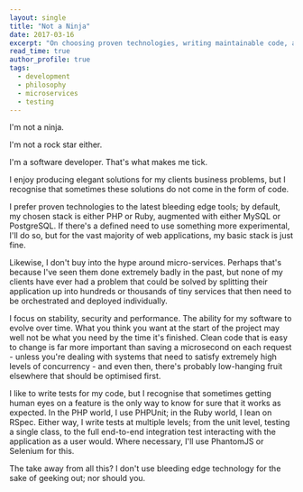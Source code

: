 ```yaml
---
layout: single
title: "Not a Ninja"
date: 2017-03-16
excerpt: "On choosing proven technologies, writing maintainable code, and avoiding hype like microservices for the sake of it."
read_time: true
author_profile: true
tags:
  - development
  - philosophy
  - microservices
  - testing
---  
```

I'm not a ninja.

I'm not a rock star either.

I'm a software developer. That's what makes me tick.

<!--more-->

I enjoy producing elegant solutions for my clients business problems, but I
recognise that sometimes these solutions do not come in the form of code.

I prefer proven technologies to the latest bleeding edge tools; by default, my
chosen stack is either PHP or Ruby, augmented with either MySQL or PostgreSQL.
If there's a defined need to use something more experimental, I'll do so, but
for the vast majority of web applications, my basic stack is just fine.

Likewise, I don't buy into the hype around micro-services. Perhaps that's
because I've seen them done extremely badly in the past, but none of my clients
have ever had a problem that could be solved by splitting their application up
into hundreds or thousands of tiny services that then need to be orchestrated
and deployed individually.

I focus on stability, security and performance. The ability for my software to
evolve over time. What you think you want at the start of the project may well
not be what you need by the time it's finished. Clean code that is easy to
change is far more important than saving a microsecond on each request - unless
you're dealing with systems that need to satisfy extremely high levels of
concurrency - and even then, there's probably low-hanging fruit elsewhere that
should be optimised first.

I like to write tests for my code, but I recognise that sometimes getting human
eyes on a feature is the only way to know for sure that it works as expected. In
the PHP world, I use PHPUnit; in the Ruby world, I lean on RSpec. Either way, I
write tests at multiple levels; from the unit level, testing a single class, to
the full end-to-end integration test interacting with the application as a user
would. Where necessary, I'll use PhantomJS or Selenium for this.

The take away from all this? I don't use bleeding edge technology for the sake
of geeking out; nor should you.
